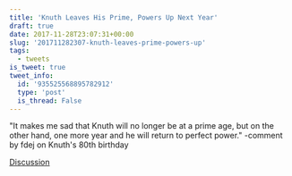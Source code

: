 ```yaml
---
title: 'Knuth Leaves His Prime, Powers Up Next Year'
draft: true
date: 2017-11-28T23:07:31+00:00
slug: '201711282307-knuth-leaves-prime-powers-up'
tags:
  - tweets
is_tweet: true
tweet_info:
  id: '935525568895782912'
  type: 'post'
  is_thread: False
---
```




"It makes me sad that Knuth will no longer be at a prime age, but on the other hand, one more year and he will return to perfect power." -comment by fdej on Knuth's 80th birthday

[Discussion](https://x.com/sytelus/status/935525568895782912)
